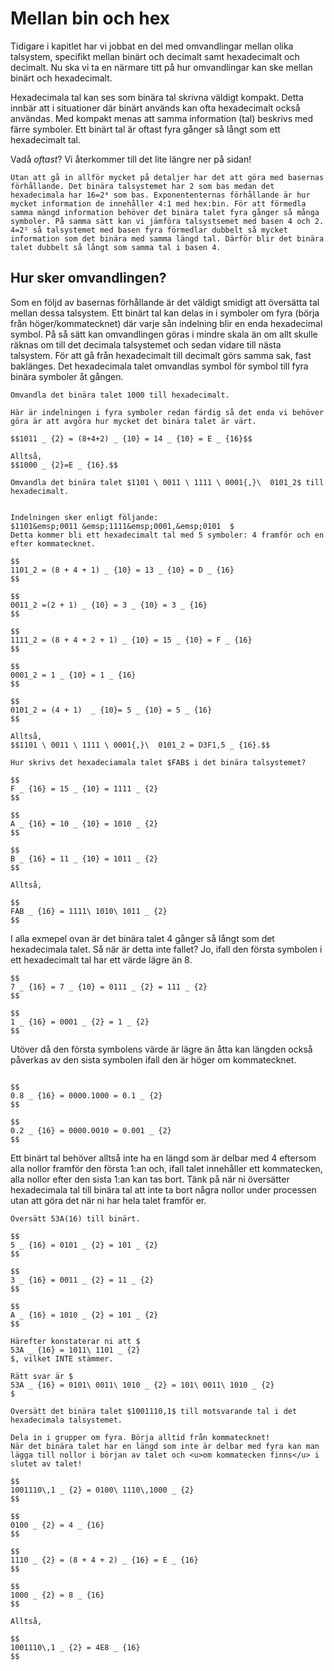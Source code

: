 # Mellan bin och hex

Tidigare i kapitlet har vi jobbat en del med omvandlingar mellan olika talsystem, specifikt mellan binärt och decimalt samt hexadecimalt och decimalt. Nu ska vi ta en närmare titt på hur omvandlingar kan ske mellan binärt och hexadecimalt.


Hexadecimala tal kan ses som binära tal skrivna väldigt kompakt. Detta innbär att i situationer där binärt används kan ofta hexadecimalt också användas. Med kompakt menas att samma information (tal) beskrivs med färre symboler. Ett binärt tal är oftast fyra gånger så långt som ett hexadecimalt tal.

Vadå *oftast*? Vi återkommer till det lite längre ner på sidan!


```admonish question title="Varför är det binära talet 4 gånger så långt som det hexadecimala talet?"
Utan att gå in allför mycket på detaljer har det att göra med basernas förhållande. Det binära talsystemet har 2 som bas medan det hexadecimala har 16=2⁴ som bas. Exponententernas förhållande är hur mycket information de innehåller 4:1 med hex:bin. För att förmedla samma mängd information behöver det binära talet fyra gånger så många symboler. På samma sätt kan vi jämföra talsystsemet med basen 4 och 2. 4=2² så talsystemet med basen fyra förmedlar dubbelt så mycket information som det binära med samma längd tal. Därför blir det binära talet dubbelt så långt som samma tal i basen 4.
```

## Hur sker omvandlingen? 


Som en följd av basernas förhållande är det väldigt smidigt att översätta tal mellan dessa talsystem. Ett binärt tal kan delas in i symboler om fyra (börja från höger/kommatecknet) där varje sån indelning blir en enda hexadecimal symbol. På så sätt kan omvandlingen göras i mindre skala än om allt skulle räknas om till det decimala talsystemet och sedan vidare till nästa talsystem. För att gå från hexadecimalt till decimalt görs samma sak, fast baklänges. Det hexadecimala talet omvandlas symbol för symbol till fyra binära symboler åt gången. 

```admonish example title="Exempel 1: binärt till hexadecimalt"
Omvandla det binära talet 1000 till hexadecimalt.

Här är indelningen i fyra symboler redan färdig så det enda vi behöver göra är att avgöra hur mycket det binära talet är värt.

$$1011 _ {2} = (8+4+2) _ {10} = 14 _ {10} = E _ {16}$$

Alltså,  
$$1000 _ {2}=E _ {16}.$$

```


```admonish example title="Exempel 2: binärt till hexadecimalt"
Omvandla det binära talet $1101 \ 0011 \ 1111 \ 0001{,}\  0101_2$ till hexadecimalt.


Indelningen sker enligt följande:
$1101&emsp;0011 &emsp;1111&emsp;0001,&emsp;0101  $  
Detta kommer bli ett hexadecimalt tal med 5 symboler: 4 framför och en efter kommatecknet. 

$$
1101_2 = (8 + 4 + 1) _ {10} = 13 _ {10} = D _ {16}
$$

$$
0011_2 =(2 + 1) _ {10} = 3 _ {10} = 3 _ {16}
$$

$$
1111_2 = (8 + 4 + 2 + 1) _ {10} = 15 _ {10} = F _ {16}
$$

$$
0001_2 = 1 _ {10} = 1 _ {16}
$$

$$
0101_2 = (4 + 1)  _ {10}= 5 _ {10} = 5 _ {16}
$$

Alltså,  
$$1101 \ 0011 \ 1111 \ 0001{,}\  0101_2 = D3F1,5 _ {16}.$$

```

```admonish example title="Exempel 3 : hexadecimalt till binärt"
Hur skrivs det hexadeciamala talet $FAB$ i det binära talsystemet?

$$
F _ {16} = 15 _ {10} = 1111 _ {2}
$$

$$
A _ {16} = 10 _ {10} = 1010 _ {2}
$$

$$
B _ {16} = 11 _ {10} = 1011 _ {2}
$$

Alltså,

$$
FAB _ {16} = 1111\ 1010\ 1011 _ {2}
$$
```

I alla exmepel ovan är det binära talet 4 gånger så långt som det hexadecimala talet. Så när är detta inte fallet? Jo, ifall den första symbolen i ett hexadecimalt tal har ett värde lägre än 8. 

```admonish title=""
$$
7 _ {16} = 7 _ {10} = 0111 _ {2} = 111 _ {2}
$$

$$
1 _ {16} = 0001 _ {2} = 1 _ {2}
$$

```

Utöver då den första symbolens värde är lägre än åtta kan längden också påverkas av den sista symbolen ifall den är höger om kommatecknet. 

```admonish title=""

$$
0.8 _ {16} = 0000.1000 = 0.1 _ {2}
$$

$$
0.2 _ {16} = 0000.0010 = 0.001 _ {2}
$$

```

Ett binärt tal behöver alltså inte ha en längd som är delbar med 4 eftersom alla nollor framför den första 1:an och, ifall talet innehåller ett kommatecken, alla nollor efter den sista 1:an kan tas bort. Tänk på när ni översätter hexadecimala tal till binära tal att inte ta bort några nollor under processen utan att göra det när ni har hela talet framför er. 

```admonish danger title="Hur ni INTE ska göra"
Översätt 53A(16) till binärt.

$$
5 _ {16} = 0101 _ {2} = 101 _ {2}
$$

$$
3 _ {16} = 0011 _ {2} = 11 _ {2}
$$

$$
A _ {16} = 1010 _ {2} = 101 _ {2}
$$ 

Härefter konstaterar ni att $
53A _ {16} = 1011\ 1101 _ {2}
$, vilket INTE stämmer.

Rätt svar är $
53A _ {16} = 0101\ 0011\ 1010 _ {2} = 101\ 0011\ 1010 _ {2}
$

```

```admonish example title="Ifall längden inte är delbar med fyra"
Översätt det binära talet $1001110,1$ till motsvarande tal i det hexadecimala talsystemet. 

Dela in i grupper om fyra. Börja alltid från kommatecknet!  
När det binära talet har en längd som inte är delbar med fyra kan man lägga till nollor i början av talet och <u>om kommatecken finns</u> i slutet av talet!

$$
1001110\,1 _ {2} = 0100\ 1110\,1000 _ {2}
$$

$$
0100 _ {2} = 4 _ {16}
$$

$$
1110 _ {2} = (8 + 4 + 2) _ {16} = E _ {16}
$$

$$
1000 _ {2} = 8 _ {16}
$$

Alltså,

$$
1001110\,1 _ {2} = 4E8 _ {16}
$$
```